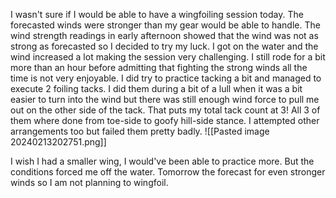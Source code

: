 I wasn't sure if I would be able to have a wingfoiling session today. The forecasted winds were stronger than my gear would be able to handle. The wind strength readings in early afternoon showed that the wind was not as strong as forecasted so I decided to try my luck. I got on the water and the wind increased a lot making the session very challenging. I still rode for a bit more than an hour before admitting that fighting the strong winds all the time is not very enjoyable. I did try to practice tacking a bit and managed to execute 2 foiling tacks. I  did them during a bit of a lull when it was a bit easier to turn into the wind but there was still enough wind force to pull me out on the other side of the tack. That puts my total tack count at 3! All 3 of them where done from toe-side to goofy hill-side stance. I attempted other arrangements too but failed them pretty badly. 
![[Pasted image 20240213202751.png]]


I wish I had a smaller wing, I would've been able to practice more. But the conditions forced me off the water. Tomorrow the forecast for even stronger winds so I am not planning to wingfoil.